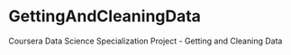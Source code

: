 GettingAndCleaningData
======================

Coursera Data Science Specialization Project - Getting and Cleaning Data
